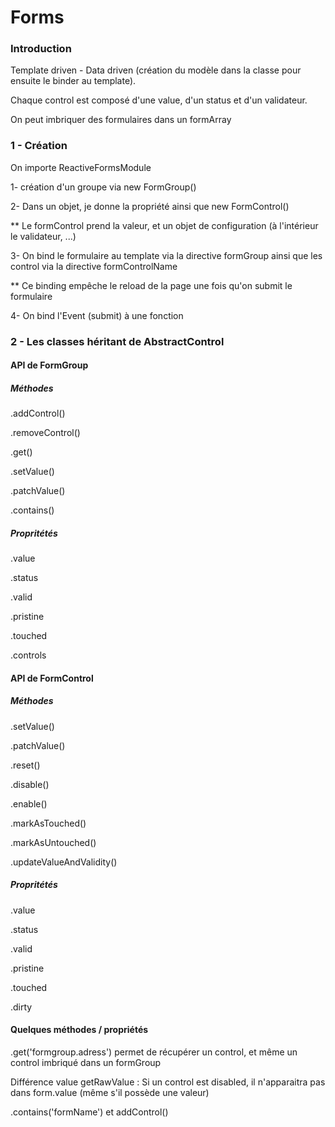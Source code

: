 # Forms

### Introduction

Template driven - Data driven (création du modèle dans la classe pour ensuite le binder au template).

Chaque control est composé d'une value, d'un status et d'un validateur.

On peut imbriquer des formulaires dans un formArray


### 1 - Création

On importe ReactiveFormsModule

1- création d'un groupe via new FormGroup()

2- Dans un objet, je donne la propriété ainsi que new FormControl()

** Le formControl prend la valeur, et un objet de configuration (à l'intérieur le validateur, ...)

3- On bind le formulaire au template via la directive formGroup ainsi que les control via la directive formControlName

** Ce binding empêche le reload de la page une fois qu'on submit le formulaire

4- On bind l'Event (submit) à une fonction

### 2 - Les classes héritant de AbstractControl

#### API de FormGroup

##### Méthodes

.addControl()

.removeControl()

.get()

.setValue()

.patchValue()

.contains()

##### Propritétés

.value

.status

.valid

.pristine

.touched

.controls


#### API de FormControl

##### Méthodes

.setValue()

.patchValue()

.reset()

.disable()

.enable()

.markAsTouched()

.markAsUntouched()

.updateValueAndValidity()

##### Propritétés

.value

.status

.valid

.pristine

.touched

.dirty


#### Quelques méthodes / propriétés

.get('formgroup.adress') permet de récupérer un control, et même un control imbriqué dans un formGroup

Différence value getRawValue : Si un control est disabled, il n'apparaitra pas dans form.value (même s'il possède une valeur)

.contains('formName') et addControl()